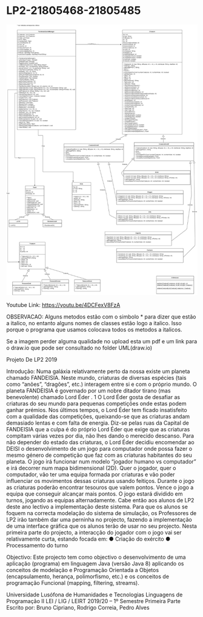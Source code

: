 # LP2-21805468-21805485

![](diagrama.png?raw=true "Diagrama UML")

Youtube Link: https://youtu.be/4DCFexV8FzA

OBSERVACAO: Alguns metodos estão com o simbolo * para dizer que estão a italico, no entanto alguns nomes de classes
estão logo a italico. Isso porque o programa que usamos colocava todos os metodos a italicos.

Se a imagem perder alguma qualidade no upload esta um pdf e um link para o draw.io que pode ser consultado no folder
UML(draw.io)

Projeto De LP2 2019

Introdução:
Numa galáxia relativamente perto da nossa existe um planeta chamado FANDEISIA. Neste
mundo, criaturas de diversas espécies (tais como “anões”, “dragões”, etc.) interagem entre si e
com o próprio mundo. O planeta FANDEISIA é governado por um nobre ditador tirano (mas
benevolente) chamado Lord Éder .
1
O Lord Éder gosta de desafiar as criaturas do seu mundo para pequenas competições onde
estas podem ganhar prémios. Nos últimos tempos, o Lord Éder tem ficado insatisfeito com a
qualidade das competições, queixando-se que as criaturas andam demasiado lentas e com
falta de energia. Diz-se pelas ruas da Capital de FANDEISIA que a culpa é do próprio Lord
Éder que exige que as criaturas compitam várias vezes por dia, não lhes dando o merecido
descanso.
Para não depender do estado das criaturas, o Lord Éder decidiu encomendar ao DEISI o
desenvolvimento de um jogo para computador onde possa fazer o mesmo género de
competição que faz com as criaturas habitantes do seu planeta.
O jogo irá funcionar num modelo “jogador humano vs computador” e irá decorrer num mapa
bidimensional (2D). Quer o jogador, quer o computador, vão ter uma equipa formada por
criaturas e vão poder influenciar os movimentos dessas criaturas usando feitiços. Durante o
jogo as criaturas poderão encontrar tesouros que valem pontos. Vence o jogo a equipa que
conseguir alcançar mais pontos. O jogo estará dividido em turnos, jogando as equipas
alternadamente.
Cabe então aos alunos de LP2 deste ano lectivo a implementação deste sistema.
Para que os alunos se foquem na correcta modelação do sistema de simulação, os Professores
de LP2 irão também dar uma perninha no projecto, fazendo a implementação de uma interface
gráfica que os alunos terão de usar no seu projecto.
Nesta primeira parte do projecto, a interacção do jogador com o jogo vai ser relativamente
curta, estando focada em:
● Criação do exército
● Processamento do turno

Objectivo:
Este projecto tem como objectivo o desenvolvimento de uma aplicação (programa) em
linguagem Java (versão Java 8) aplicando os conceitos de modelação e Programação
Orientada a Objetos (encapsulamento, herança, polimorfismo, etc.) e os conceitos de
programação Funcional (mapping, filtering, streams).

Universidade Lusófona de Humanidades e Tecnologias
Linguagens de Programação II
LEI / LIG / LEIRT
2019/20 – 1º Semestre
Primeira Parte
Escrito por: Bruno Cipriano, Rodrigo Correia, Pedro Alves

